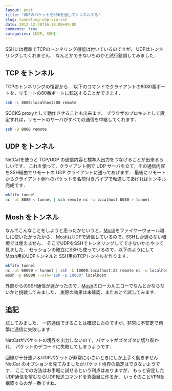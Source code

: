 ```yaml
---
layout: post
title: "UDPのパケットをSSHを通してトンネルする"
slug: tunneling-udp-via-ssh
date: 2012-12-28T16:38:00+09:00
comments: true
categories: [UDP, SSH]
---
```


SSHには標準でTCPのトンネリング機能は付いているのですが，
UDPはトンネリングしてくれません．
なんとかできないものかと試行錯誤してみました．

<!-- More -->

## TCP をトンネル

TCPのトンネリングの復習から．
以下のコマンドでクライアントの8080番ポートを，リモートの80番ポートに転送することができます．

```bash
ssh -L 8080:localhost:80 remote
```

SOCKS proxyとして動作させることも出来ます．
ブラウザのプロキシとして設定すれば，リモートのサーバがすべての通信を中継してくれます．

```bash
ssh -D 8080 remote
```

## UDP をトンネル

NetCatを使うと TCP/UDP の通信内容と標準入出力をつなげることが出来るらしいです．
これを使って，クライアント側で UDP サーバを立て，その通信内容をSSH経由でリモートの UDP クライアントに送ってあげます．
最後にリモートからクライアント側へのパケットを名前付きパイプで転送してあげればトンネル完成です．

```bash
mkfifo tunnel
nc -ul 8080 < tunnel | ssh remote nc -u localhost 8080 > tunnel
```


## Mosh をトンネル

なんでこんなことをしようと思ったかというと，[Mosh][]をファイヤーウォール越しに使いたかったから．
[Mosh][]はUDPで通信しているので，SSHしか通らない環境では使えません．
そこでUDPをSSHでトンネリングしてできないかとやって見ました．
セッションの確立にSSHも使っているので，以下のようにして Mosh用のUDPトンネルと SSH用のTCPトンネルを作ります．

```bash
mkfifo tunnel
nc -ul 60000 < tunnel | ssh -L 10000:localhost:22 remote nc -u localhost 60000 > tunnel &
mosh -p 60000 --ssh="ssh -p 10000" localhost
```

外部からのSSH通信が遅かったので，[Mosh][]のローカルエコーでなんとかならないかと挑戦してみました．
実際の効果は未確認．またあとで試してみます．


## 追記

試してみました．
一応通信できることは確認したのですが，非常に不安定で頻繁に通信に失敗します．

NetCatがパケットの境界を出力しないので，パケットがズタズタに切り裂かれ，
パケットのデコードに失敗してしまうようです．

回線が十分速い＆UDPパケットが非常に小さいときにしか上手く動きません．
NetCat のオプションを見てみましたがパケット境界の指定はできないようです．
ここでの方法はお手軽に試せるという利点はありますが，
もっと安定したUDP通信を望むならUDP転送コマンドを真面目に作るか，
いっそのことVPNを構築するのが一番ですね．

[Mosh]: http://mosh.mit.edu/
